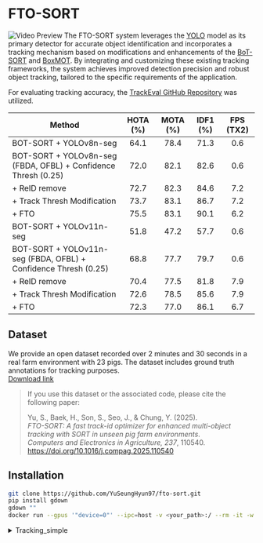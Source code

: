 # FTO-SORT
![Video Preview](data/output.gif)
The FTO-SORT system leverages the [YOLO](https://github.com/ultralytics/ultralytics) model as its primary detector for accurate object identification and incorporates a tracking mechanism based on modifications and enhancements of the [BoT-SORT](https://arxiv.org/pdf/2206.14651) and [BoxMOT](https://github.com/mikel-brostrom/boxmot/tree/master?tab=readme-ov-file). By integrating and customizing these existing tracking frameworks, the system achieves improved detection precision and robust object tracking, tailored to the specific requirements of the application.

For evaluating tracking accuracy, the [TrackEval GitHub Repository](https://github.com/JonathonLuiten/TrackEval) was utilized.

| Method                                        | HOTA (%)       | MOTA (%)       | IDF1 (%)       | FPS (TX2)       |
|-----------------------------------------------|:--------------:|:--------------:|:--------------:|:---------------:|
| BOT-SORT + YOLOv8n-seg                        |     64.1       |     78.4       |     71.3       |       0.6       |
| BOT-SORT + YOLOv8n-seg (FBDA, OFBL) + Confidence Thresh (0.25) |  72.0 | 82.1 | 82.6 | 0.6 |
| + ReID remove                                 |     72.7       |     82.3       |     84.6       |       7.2       |
| + Track Thresh Modification                   |     73.7       |     83.1       |     86.7       |       7.2       |
| + FTO                                         |     75.5       |     83.1       |     90.1       |       6.2       |
| BOT-SORT + YOLOv11n-seg                       |     51.8       |     47.2       |     57.7       |       0.6       |
| BOT-SORT + YOLOv11n-seg (FBDA, OFBL) + Confidence Thresh (0.25) | 68.8 | 77.7 | 79.7 | 0.6 |
| + ReID remove                                 |     70.4       |     77.5       |     81.8       |       7.9       |
| + Track Thresh Modification                   |     72.6       |     78.5       |     85.6       |       7.9       |
| + FTO                                         |     72.3       |     77.0       |     86.1       |       6.7       |



## Dataset
We provide an open dataset recorded over 2 minutes and 30 seconds in a real farm environment with 23 pigs. The dataset includes ground truth annotations for tracking purposes.  
[Download link](https://drive.google.com/file/d/1juPjNd7YySNVHjEn-bsPKRbq9TWpzmTA/view?usp=sharing)

> If you use this dataset or the associated code, please cite the following paper:  
>  
> Yu, S., Baek, H., Son, S., Seo, J., & Chung, Y. (2025).  
> *FTO-SORT: A fast track-id optimizer for enhanced multi-object tracking with SORT in unseen pig farm environments*.  
> *Computers and Electronics in Agriculture, 237*, 110540.  
> https://doi.org/10.1016/j.compag.2025.110540


## Installation
```bash
git clone https://github.com/YuSeungHyun97/fto-sort.git
pip install gdown
gdown ""
docker run --gpus '"device=0"' --ipc=host -v <your_path>:/ --rm -it -w /fto-sort tidlsld44/boxmot:1.1 /bin/bash
```

<details>
  <summary>Tracking_simple</summary>

   ```bash  
  python track_txt.py --tracking-model FTOSORT
  python scripts/run_mot_challenge.py --BENCHMARK jochiwon --SPLIT_TO_EVAL 2M30S
   ```

</details>
